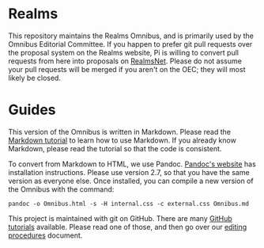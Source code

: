 # Realms #

This repository maintains the Realms Omnibus, and is primarily used by the
Omnibus Editorial Committee. If you happen to prefer git pull requests over the
proposal system on the Realms website, Pi is willing to convert pull requests
from here into proposals on [RealmsNet](https://www.realmsnet.net/). Please do
not assume your pull requests will be merged if you aren't on the OEC; they will
most likely be closed.

# Guides #

This version of the Omnibus is written in Markdown. Please read the [Markdown
tutorial](https://3geek14.github.io/Realms/MarkdownTutorial) to learn how to use
Markdown. If you already know Markdown, please read the tutorial so that the
code is consistent.

To convert from Markdown to HTML, we use Pandoc. [Pandoc's
website](http://www.pandoc.org/installing.html) has installation instructions.
Please use version 2.7, so that you have the same version as everyone else. Once
installed, you can compile a new version of the Omnibus with the command:

    pandoc -o Omnibus.html -s -H internal.css -c external.css Omnibus.md

This project is maintained with git on GitHub. There are many [GitHub
tutorials](https://guides.github.com/activities/hello-world/) available. Please
read one of those, and then go over our [editing
procedures](https://3geek14.github.io/Realms/EditingProcedures) document.